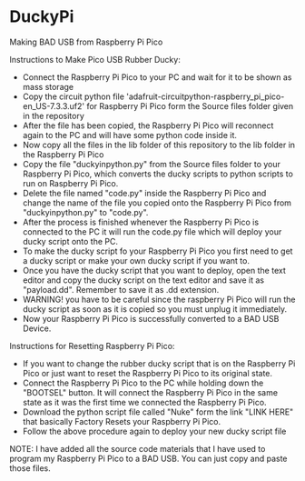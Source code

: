 # DuckyPi
 Making BAD USB from Raspberry Pi Pico

Instructions to Make Pico USB Rubber Ducky:

 - Connect the Raspberry Pi Pico to your PC and wait for it to be shown as mass storage
 - Copy the circuit python file 'adafruit-circuitpython-raspberry_pi_pico-en_US-7.3.3.uf2' for Raspberry Pi Pico form the Source files folder given in the repository
 - After the file has been copied, the Raspberry Pi Pico will reconnect again to the PC and will have some python code inside it.
 - Now copy all the files in the lib folder of this repository to the lib folder in the Raspberry Pi Pico 
 - Copy the file "duckyinpython.py" from the Source files folder to your Raspberry Pi Pico, which converts the ducky scripts to python scripts to run on Raspberry Pi Pico.
 - Delete the file named "code.py" inside the Raspberry Pi Pico and change the name of the file you copied onto the Raspberry Pi Pico from "duckyinpython.py" to "code.py".
 - After the process is finished whenever the Raspberry Pi Pico is connected to the PC it will run the code.py file which will deploy your ducky script onto the PC.
 - To make the ducky script fo your Raspberry Pi Pico you first need to get a ducky script or make your own ducky script if you want to.
 - Once you have the ducky script that you want to deploy, open the text editor and copy the ducky script on the text editor and save it as "payload.dd". Remember to save it as .dd extension.
 - WARNING! you have to be careful since the raspberry Pi Pico will run the ducky script as soon as it is copied so you must unplug it immediately.
 - Now your Raspberry Pi Pico is successfully converted to a BAD USB Device.

Instructions for Resetting Raspberry Pi Pico:

 - If you want to change the rubber ducky script that is on the Raspberry Pi Pico or just want to reset the Raspberry Pi Pico to its original state.
 - Connect the Raspberry Pi Pico to the PC while holding down the "BOOTSEL" button. It will connect the Raspberry Pi Pico in the same state as it was the first time we connected the Raspberry Pi Pico.
 - Download the python script file called "Nuke" form the link "LINK HERE" that basically Factory Resets your Raspberry Pi Pico.
 - Follow the above procedure again to deploy your new ducky script file

NOTE:
 I have added all the source code materials that I have used to program my Raspberry Pi Pico to a BAD USB. You can just copy and paste those files.
